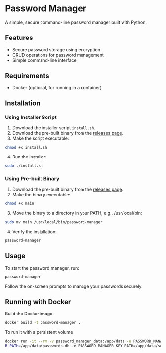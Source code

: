 # Password Manager

A simple, secure command-line password manager built with Python.

## Features

- Secure password storage using encryption
- CRUD operations for password management
- Simple command-line interface

## Requirements

- Docker (optional, for running in a container)

## Installation

### Using Installer Script
1. Download the installer script `install.sh`.
2. Download the pre-built binary from the [releases page](https://github.com/Jokezor/password-manager/releases).
3. Make the script executable:
  ```bash
  chmod +x install.sh
  ```
4. Run the installer:
  ```bash
  sudo ./install.sh
  ```

### Using Pre-built Binary

1. Download the pre-built binary from the [releases page](https://github.com/Jokezor/password-manager/releases).
2. Make the binary executable:
  ```bash
  chmod +x main
  ```
3. Move the binary to a directory in your PATH, e.g., /usr/local/bin:
  ```bash
  sudo mv main /usr/local/bin/password-manager
  ```
4. Verify the installation:
  ```bash
  password-manager
  ```

## Usage
To start the password manager, run:
```bash
password-manager
```
Follow the on-screen prompts to manage your passwords securely.

## Running with Docker

Build the Docker image:
```bash
docker build -t password-manager .
```

To run it with a persistent volume
```bash
docker run -it --rm -v password_manager_data:/app/data -e PASSWORD_MANAGER_D
B_PATH=/app/data/passwords.db -e PASSWORD_MANAGER_KEY_PATH=/app/data/secret.key password_manager
```

